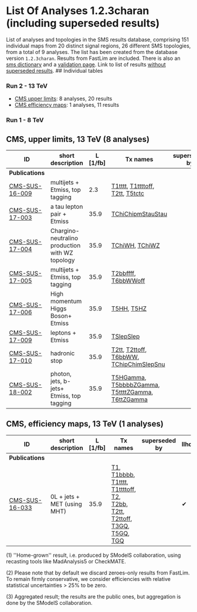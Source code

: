

# List Of Analyses 1.2.3charan (including superseded results)
List of analyses and topologies in the SMS results database,
comprising 151 individual maps from 20 distinct signal regions, 26 different SMS topologies, from a total of 9 analyses.
The list has been created from the database version `1.2.3charan`.
Results from FastLim are included. There is also an  [sms dictionary](SmsDictionary123charan) and a [validation page](Validation123charan).
Link to list of results [without superseded results](ListOfAnalyses123charan).
    ## Individual tables
### Run 2 - 13 TeV
 * [CMS upper limits](#CMSupperlimits13): 8  analyses, 20  results
 * [CMS efficiency maps](#CMSefficiencymaps13): 1  analyses, 11  results
### Run 1 - 8 TeV

<a name="CMSupperlimits13"></a>
## CMS, upper limits, 13 TeV (8 analyses)

| **ID** | **short description** | **L [1/fb]** | **Tx names** | **superseded by** | **llhds** |
|--------|-----------------------|--------------|--------------|-------------------|-----------|
| **Publications** | | | | | |
| [CMS-SUS-16-009](https://cms-results.web.cern.ch/cms-results/public-results/publications/SUS-16-009/)<a name="CMS-SUS-16-009"></a> | multijets + Etmiss, top tagging | 2.3 | [T1tttt](SmsDictionary123charan#T1tttt), [T1ttttoff](SmsDictionary123charan#T1ttttoff), [T2tt](SmsDictionary123charan#T2tt), [T5tctc](SmsDictionary123charan#T5tctc) | |&#10004; |
| [CMS-SUS-17-003](https://cms-results.web.cern.ch/cms-results/public-results/publications/SUS-17-003/)<a name="CMS-SUS-17-003"></a> | a tau lepton pair + Etmiss | 35.9 | [TChiChipmStauStau](SmsDictionary123charan#TChiChipmStauStau) | | |
| [CMS-SUS-17-004](http://cms-results.web.cern.ch/cms-results/public-results/publications/SUS-17-004/index.html)<a name="CMS-SUS-17-004"></a> | Chargino-neutralino production with WZ topology | 35.9 | [TChiWH](SmsDictionary123charan#TChiWH), [TChiWZ](SmsDictionary123charan#TChiWZ) | | |
| [CMS-SUS-17-005](https://cms-results.web.cern.ch/cms-results/public-results/publications/SUS-17-005/)<a name="CMS-SUS-17-005"></a> | multijets + Etmiss, top tagging | 35.9 | [T2bbffff](SmsDictionary123charan#T2bbffff), [T6bbWWoff](SmsDictionary123charan#T6bbWWoff) | |&#10004; |
| [CMS-SUS-17-006](https://cms-results.web.cern.ch/cms-results/public-results/publications/SUS-17-006/)<a name="CMS-SUS-17-006"></a> | High momentum Higgs Boson+ Etmiss | 35.9 | [T5HH](SmsDictionary123charan#T5HH), [T5HZ](SmsDictionary123charan#T5HZ) | |&#10004; |
| [CMS-SUS-17-009](https://cms-results.web.cern.ch/cms-results/public-results/publications/SUS-17-009/)<a name="CMS-SUS-17-009"></a> | leptons + Etmiss | 35.9 | [TSlepSlep](SmsDictionary123charan#TSlepSlep) | |&#10004; |
| [CMS-SUS-17-010](http://cms-results.web.cern.ch/cms-results/public-results/publications/SUS-17-010)<a name="CMS-SUS-17-010"></a> | hadronic stop | 35.9 | [T2tt](SmsDictionary123charan#T2tt), [T2ttoff](SmsDictionary123charan#T2ttoff), [T6bbWW](SmsDictionary123charan#T6bbWW), [TChipChimSlepSnu](SmsDictionary123charan#TChipChimSlepSnu) | |&#10004; |
| [CMS-SUS-18-002](https://cms-results.web.cern.ch/cms-results/public-results/publications/SUS-18-002/)<a name="CMS-SUS-18-002"></a> | photon, jets, b-jets+ Etmiss, top tagging | 35.9 | [T5HGamma](SmsDictionary123charan#T5HGamma), [T5bbbbZGamma](SmsDictionary123charan#T5bbbbZGamma), [T5ttttZGamma](SmsDictionary123charan#T5ttttZGamma), [T6ttZGamma](SmsDictionary123charan#T6ttZGamma) | |&#10004; |

<a name="CMSefficiencymaps13"></a>
## CMS, efficiency maps, 13 TeV (1 analyses)

| **ID** | **short description** | **L [1/fb]** | **Tx names** | **superseded by** | **llhds** |
|--------|-----------------------|--------------|--------------|-------------------|-----------|
| **Publications** | | | | | |
| [CMS-SUS-16-033](http://cms-results.web.cern.ch/cms-results/public-results/publications/SUS-16-033/index.html)<a name="CMS-SUS-16-033"></a> | 0L + jets + MET (using MHT) | 35.9 | [T1](SmsDictionary123charan#T1), [T1bbbb](SmsDictionary123charan#T1bbbb), [T1tttt](SmsDictionary123charan#T1tttt), [T1ttttoff](SmsDictionary123charan#T1ttttoff), [T2](SmsDictionary123charan#T2), [T2bb](SmsDictionary123charan#T2bb), [T2tt](SmsDictionary123charan#T2tt), [T2ttoff](SmsDictionary123charan#T2ttoff), [T3GQ](SmsDictionary123charan#T3GQ), [T5GQ](SmsDictionary123charan#T5GQ), [TGQ](SmsDictionary123charan#TGQ) | |&#10004; |


<a name='A1'>(1)</a> ''Home-grown'' result, i.e. produced by SModelS collaboration, using recasting tools like MadAnalysis5 or CheckMATE.

<a name='A2'>(2)</a> Please note that by default we discard zeroes-only results from FastLim. To remain firmly conservative, we consider efficiencies with relative statistical uncertainties > 25% to be zero.

<a name='A3'>(3)</a> Aggregated result; the results are the public ones, but aggregation is done by the SModelS collaboration.

